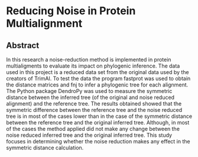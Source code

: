 # Reducing Noise in Protein Multialignment

## Abstract
In this research a noise-reduction method is implemented in protein multialigments
to evaluate its impact on phylogenic inference. The data used in
this project is a reduced data set from the original data used by the creators
of TrimAI. To test the data the program fastprot was used to obtain the
distance matrices and fnj to infer a phylogenic tree for each alignment. The
Python package DendroPy was used to measure the symmetric distance between
the inferred tree (of the original and noise reduced alignment) and the
reference tree. The results obtained showed that the symmetric difference
between the reference tree and the noise reduced tree is in most of the cases
lower than in the case of the symmetric distance between the reference tree
and the original inferred tree. Although, in most of the cases the method
applied did not make any change between the noise reduced inferred tree
and the original inferred tree. This study focuses in determining whether the
noise reduction makes any effect in the symmetric distance calculation.
